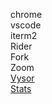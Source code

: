chrome  
vscode  
iterm2  
Rider  
Fork  
Zoom  
[Vysor](https://www.vysor.io/)  
[Stats](https://github.com/exelban/stats)
